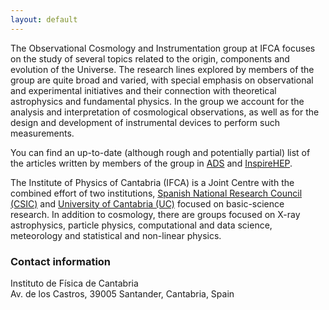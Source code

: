 ```yaml
---
layout: default
---
```


The Observational Cosmology and Instrumentation group at IFCA focuses on the study of several topics related to the origin, components and evolution of the Universe. The research lines explored by members of the group are quite broad and varied, with special emphasis on observational and experimental initiatives and their connection with theoretical astrophysics and fundamental physics. In the group we account for the analysis and interpretation of cosmological observations, as well as for the design and development of instrumental devices to perform such measurements.

You can find an up-to-date (although rough and potentially partial) list of the articles written by members of the group in [ADS](https://ui.adsabs.harvard.edu/search/fq=%7B!type%3Daqp%20v%3D%24fq_database%7D&fq_database=(database%3Aastronomy%20OR%20database%3Aphysics)&q=author%3A(%22diego%2C%20j%20m%22%20OR%20%22vielva%2C%20p%22%20OR%20%22martinez-gonzalez%2C%20e%22%20OR%20%22herranz%2C%20d%22%20OR%20%22barreiro%2C%20r%20b%22%20OR%20%22Casas%2C%20F.%20J.%22%20OR%20%22Cruz%2C%20Marcos%22%20OR%20%22Guzm%C3%A1n%2C%20Rafael%22%20OR%20%22Kavanagh%2C%20B.%20J.%22%20OR%20%22remazeilles%2C%20m%22%20OR%20%22Acebron%2C%20A.%22%20OR%20%22Bernal%2C%20Jos%C3%A9%20Luis%22%20OR%20%22Dom%C3%ADnguez%20S%C3%A1nchez%2C%20Helena%22%20OR%20%22Longeard%2C%20Nicolas%22%20OR%20%22Palencia%2C%20J.M.%22%20OR%20%22Chandran%2C%20Jyothis%22%20OR%20%22Gimeno-Amo%2C%20C%22%20OR%20%22Mart%C3%ADnez-Somonte%2C%20G%22%20OR%20%22Jangra%2C%20Pratibha%22%20OR%20%22Ruiz-Granda%2C%20M.%22%20OR%20%22Pamuk%2C%20S.%22)&sort=date%20desc%2C%20bibcode%20desc&p_=0) and [InspireHEP](https://inspirehep.net/literature?sort=mostrecent&size=25&page=1&q=find%20a%20%28diego%2C%20j%20m%20OR%20vielva%2C%20p%20OR%20martinez-gonzalez%2C%20e%20OR%20herranz%2C%20d%20OR%20barreiro%2C%20r%20b%20OR%20casas%2C%20f%20j%20OR%20cruz%2C%20marcos%20OR%20guzman%2C%20rafael%20OR%20kavanagh%2C%20b%20j%20OR%20remazeilles%2C%20m%20OR%20acebron%2C%20a%20OR%20bernal%2C%20jose%20luis%20OR%20dominguez%20sanchez%2C%20h%20OR%20longeard%2C%20nicolas%20OR%20palencia%2C%20j%20m%20OR%20chandran%2C%20jyothis%20OR%20gimeno-amo%2C%20c%20OR%20martinez-somonte%2C%20g%20OR%20jangra%2C%20pratibha%20OR%20ruiz-granda%2C%20m%20OR%20pamuk%2C%20s%29&ui-citation-summary=true).

The Institute of Physics of Cantabria (IFCA) is a Joint Centre with the combined effort of two institutions, [Spanish National Research Council (CSIC)](https://www.csic.es/en) and [University of Cantabria (UC)](https://web.unican.es/)  focused on basic-science research. In addition to cosmology, there are groups focused on X-ray astrophysics, particle physics, computational and data science, meteorology and statistical and non-linear physics. 

### Contact information

Instituto de Física de Cantabria \
Av. de los Castros, 39005 Santander, Cantabria, Spain

